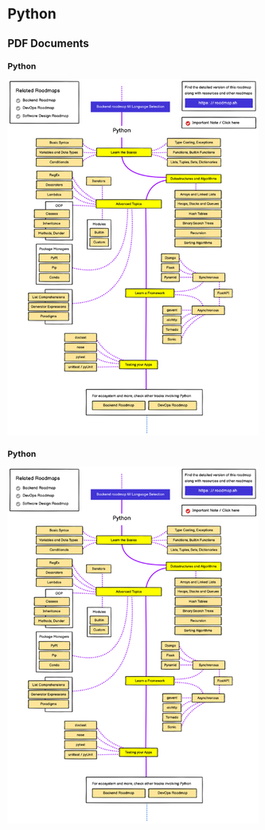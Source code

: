 # Python



## PDF Documents

### Python
![Python](images/python.png)

### Python
![Python](images/python.png)
